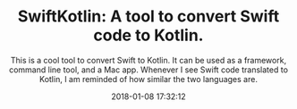 ---
title: "SwiftKotlin: A tool to convert Swift code to Kotlin."
subtitle: "This is a cool tool to convert Swift to Kotlin. It can be used as a framework, command line tool, and a Mac app. Whenever I see Swift code translated to Kotlin, I am reminded of how similar the two languages are."
tags: ["kotlin"]
link: "https://github.com/angelolloqui/SwiftKotlin"
date: "2018-01-08 17:32:12"
---